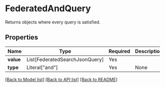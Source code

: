# FederatedAndQuery

Returns objects where every query is satisfied.

## Properties
| Name | Type | Required | Description |
| ------------ | ------------- | ------------- | ------------- |
**value** | List[FederatedSearchJsonQuery] | Yes |  |
**type** | Literal["and"] | Yes | None |


[[Back to Model list]](../../../../README.md#models-v1-link) [[Back to API list]](../../../../README.md#apis-v1-link) [[Back to README]](../../../../README.md)
